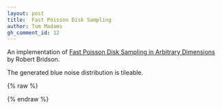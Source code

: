 ```yaml
---
layout: post
title:  Fast Poisson Disk Sampling
author: Tom Madams
gh_comment_id: 12
---
```


An implementation of [Fast Poisson Disk Sampling in Arbitrary Dimensions][paper]
by Robert Bridson.

The generated blue noise distribution is tileable.

{% raw %}

<style>
#canvas {
  border: 1px solid #000;
  border-radius: 4px;
  cursor: none;
}

input {
  width: 80px;
}

#demo {
  width: 512px;
  margin: 0 auto;
  text-align: right;
}

#clamp {
  color: #ccc;
  font-style: italic;
}

</style>

{% endraw %}

[paper]: https://www.cct.lsu.edu/~fharhad/ganbatte/siggraph2007/CD2/content/sketches/0250.pdf
